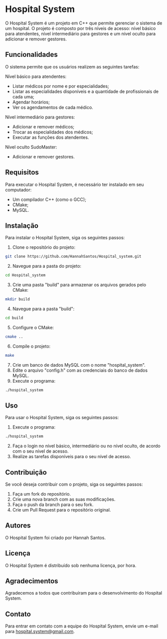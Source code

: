 # Hospital System
O Hospital System é um projeto em C++ que permite gerenciar o sistema de um hospital. O projeto é composto por três níveis de acesso: nível básico para atendentes, nível intermediário para gestores e um nível oculto para adicionar e remover gestores.

## Funcionalidades
O sistema permite que os usuários realizem as seguintes tarefas:

Nível básico para atendentes:
* Listar médicos por nome e por especialidades;
* Listar as especialidades disponíveis e a quantidade de profissionais de cada uma;
* Agendar horários;
* Ver os agendamentos de cada médico.

Nível intermediário para gestores:
* Adicionar e remover médicos;
* Trocar as especialidades dos médicos;
* Executar as funções dos atendentes.

Nível oculto SudoMaster:
* Adicionar e remover gestores.

## Requisitos
Para executar o Hospital System, é necessário ter instalado em seu computador:

* Um compilador C++ (como o GCC);
* CMake;
* MySQL.

## Instalação
Para instalar o Hospital System, siga os seguintes passos:

1. Clone o repositório do projeto:

```bash 
git clone https://github.com/HannahSantos/Hospital_system.git
```
2. Navegue para a pasta do projeto:
```bash 
cd Hospital_system
```
3. Crie uma pasta "build" para armazenar os arquivos gerados pelo CMake:
```bash 
mkdir build
```
4. Navegue para a pasta "build":
```bash 
cd build
```
5. Configure o CMake:
```bash 
cmake ..
```
6. Compile o projeto:
```bash 
make
```
7. Crie um banco de dados MySQL com o nome "hospital_system".
8. Edite o arquivo "config.h" com as credenciais do banco de dados MySQL.
9. Execute o programa:
```bash 
./hospital_system
```
## Uso
Para usar o Hospital System, siga os seguintes passos:

1. Execute o programa:
```bash 
./hospital_system
```
2. Faça o login no nível básico, intermediário ou no nível oculto, de acordo com o seu nível de acesso.
3. Realize as tarefas disponíveis para o seu nível de acesso.

## Contribuição

Se você deseja contribuir com o projeto, siga os seguintes passos:
1. Faça um fork do repositório.
2. Crie uma nova branch com as suas modificações.
3. Faça o push da branch para o seu fork.
4. Crie um Pull Request para o repositório original.

## Autores
O Hospital System foi criado por Hannah Santos.

## Licença
O Hospital System é distribuído sob nenhuma licença, por hora.

## Agradecimentos
Agradecemos a todos que contribuíram para o desenvolvimento do Hospital System.

## Contato
Para entrar em contato com a equipe do Hospital System, envie um e-mail para hospital.system@gmail.com.